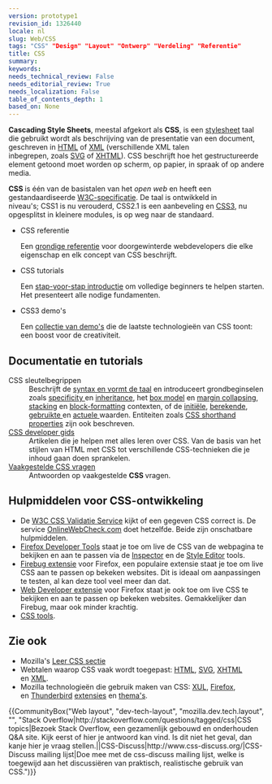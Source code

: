 ```yaml
---
version: prototype1
revision_id: 1326440
locale: nl
slug: Web/CSS
tags: "CSS" "Design" "Layout" "Ontwerp" "Verdeling" "Referentie"
title: CSS
summary: 
keywords: 
needs_technical_review: False
needs_editorial_review: True
needs_localization: False
table_of_contents_depth: 1
based_on: None
---
```

<p><span class="seoSummary"><strong>Cascading Style Sheets</strong>, meestal afgekort als&nbsp;<strong>CSS</strong>, is een&nbsp;<a href="/en-US/docs/DOM/stylesheet">stylesheet</a> taal die gebruikt wordt als beschrijving van de&nbsp;presentatie van een document, geschreven in <a href="/en-US/docs/HTML" title="The HyperText Mark-up Language">HTML</a></span> of&nbsp;<a href="/en-US/docs/XML" title="en-US/docs/XML">XML</a> (verschillende XML talen inbegrepen,&nbsp;zoals&nbsp;<a href="/en-US/docs/SVG" title="en-US/docs/SVG">SVG</a>&nbsp;of&nbsp;<a href="/en-US/docs/XHTML" title="en-US/docs/XHTML">XHTML</a>). CSS beschrijft hoe het gestructureerde element getoond&nbsp;moet worden op scherm, op papier, in spraak of op andere media.</p>

<p><strong>CSS&nbsp;</strong>is één van de basistalen van het <em>open web</em> en heeft een gestandaardiseerde&nbsp;<a href="http://w3.org/Style/CSS/#specs">W3C-specificatie</a>. De taal is ontwikkeld in niveau's;&nbsp;CSS1 is nu verouderd, CSS2.1 is een aanbeveling&nbsp;en <a href="/en-US/docs/CSS/CSS3">CSS3</a>, nu opgesplitst in kleinere modules, is op weg naar de standaard.</p>

<section id="sect1">
<ul class="card-grid">
 <li><span>CSS referentie</span>

  <p>Een&nbsp;<a href="/en-US/docs/Web/CSS/Reference">grondige referentie</a>&nbsp;voor&nbsp;doorgewinterde webdevelopers die elke eigenschap en elk concept van CSS beschrijft.</p>
 </li>
 <li><span>CSS tutorials</span>
  <p>Een&nbsp;<a href="/nl/docs/Learn/CSS/Introduction_to_CSS" title="en-US/docs/CSS/Getting_Started">stap-voor-stap introductie</a>&nbsp;om volledige beginners te helpen starten. Het presenteert alle&nbsp;nodige fundamenten.</p>
 </li>
 <li><span>CSS3 demo's</span>
  <p>Een&nbsp;<a href="/en-US/demos/tag/tech:css3" title="https://developer.mozilla.org/en-US/demos/tag/tech:css3">collectie&nbsp;van&nbsp;demo's</a> die de laatste technologieën van CSS toont: een boost voor de creativiteit.</p>
 </li>
</ul>

<div class="row topicpage-table">
<div class="section">
<h2 class="Documentation" id="Documentation" name="Documentation">Documentatie en&nbsp;tutorials</h2>

<dl>
 <dt>CSS sleutelbegrippen</dt>
 <dd>Beschrijft de <a href="/en-US/docs/CSS/Syntax">syntax en&nbsp;vormt de taal</a> en introduceert grondbeginselen zoals <a href="/en-US/docs/CSS/Specificity">specificity </a>en <a href="/en-US/docs/CSS/inheritance">inheritance</a>, het <a href="/en-US/docs/CSS/box_model">box model</a> en <a href="/en-US/docs/CSS/margin_collapsing">margin collapsing</a>, <a href="/en-US/docs/CSS/Understanding_z-index/The_stacking_context">stacking</a> en <a href="/en-US/docs/CSS/block_formatting_context">block-formatting</a> contexten, of de <a href="/en-US/docs/CSS/initial_value">initiële</a>, <a href="/en-US/docs/CSS/computed_value">berekende</a>, <a href="/en-US/docs/CSS/used_value">gebruikte </a>en <a href="/nl/docs/">actuele </a>waarden. Entiteiten zoals <a href="/en-US/docs/CSS/Shorthand_properties">CSS shorthand properties</a> zijn ook beschreven.</dd>
 <dt><a href="/en-US/docs/Web/Guide/CSS" title="/en-US/docs/Web/Guide/CSS">CSS developer gids</a></dt>
 <dd>Artikelen die je helpen met alles leren over CSS. Van de basis van het stijlen van HTML met CSS tot verschillende CSS-technieken die je inhoud gaan doen sprankelen.</dd>
 <dt><a href="/en-US/docs/Web/CSS/Common_CSS_Questions">Vaakgestelde&nbsp;CSS vragen</a></dt>
 <dd>Antwoorden op vaakgestelde&nbsp;<strong>CSS </strong>vragen.</dd>
</dl>
</div>

<div class="section">
<h2 class="Tools" id="Tools" name="Tools">Hulpmiddelen voor CSS-ontwikkeling</h2>

<ul>
 <li>De <a href="http://jigsaw.w3.org/css-validator/">W3C CSS Validatie Service</a> kijkt of een gegeven CSS correct is. De service <a href="//www.OnlineWebCheck.com/">OnlineWebCheck.com</a> doet hetzelfde. Beide zijn onschatbare hulpmiddelen.</li>
 <li><a href="/en-US/docs/Tools">Firefox Developer Tools</a>&nbsp;staat je toe om live&nbsp;de&nbsp;CSS van de webpagina te bekijken en aan te passen via de <a href="/en-US/docs/Tools/Page_Inspector">Inspector</a> en de&nbsp;<a href="/en-US/docs/Tools/Style_Editor">Style Editor</a> tools.</li>
 <li><a class="link-https" href="https://addons.mozilla.org/en-US/firefox/addon/1843">Firebug extensie</a>&nbsp;voor Firefox, een populaire extensie staat je toe om live CSS aan te passen op bekeken websites. Dit is ideaal om aanpassingen te testen, al kan deze tool veel meer dan dat.</li>
 <li><a class="link-https" href="https://addons.mozilla.org/en-US/firefox/addon/60">Web Developer extensie</a>&nbsp;voor Firefox staat je ook toe om live CSS te bekijken en aan te passen&nbsp;op bekeken websites. Gemakkelijker dan Firebug, maar ook minder krachtig.</li>
 <li><a href="/en-US/docs/Web/CSS/Tools">CSS tools</a>.</li>
</ul>
</div>
</div>
</section>

<h2 id="Zie_ook">Zie ook</h2>

<ul>
 <li>Mozilla's <a href="/en-US/Learn/CSS">Leer CSS sectie</a></li>
 <li>Webtalen waarop CSS vaak wordt toegepast:&nbsp;<a href="/en-US/docs/HTML" title="en-US/docs/HTML">HTML</a>, <a href="/en-US/docs/SVG" title="SVG">SVG</a>, <a href="/en-US/docs/XHTML" title="en-US/docs/XHTML">XHTML</a> en&nbsp;<a href="/en-US/docs/XML" title="en-US/docs/XML">XML</a>.</li>
 <li>Mozilla technologieën die gebruik maken van CSS:&nbsp;<a href="/en-US/docs/Mozilla/Tech/XUL" title="en-US/docs/XUL">XUL</a>, <a href="/en-US/Firefox">Firefox</a>, en&nbsp;<a href="/en-US/docs/Mozilla/Thunderbird">Thunderbird</a> <a href="/en-US/docs/Extensions" title="en-US/docs/Extensions">extensies</a> en&nbsp;<a href="/en-US/Add-ons/Themes" title="en-US/docs/Themes">thema's</a>.</li>
</ul>

<p>{{CommunityBox("Web layout", "dev-tech-layout", "mozilla.dev.tech.layout", "", "Stack Overflow|http://stackoverflow.com/questions/tagged/css|CSS topics|Bezoek Stack Overflow, een gezamenlijk gebouwd en onderhouden Q&amp;A site. Kijk eerst of hier je antwoord kan vind. Is dit niet het geval, dan kanje hier je vraag stellen.||CSS-Discuss|http://www.css-discuss.org/|CSS-Discuss mailing lijst|Doe mee met de css-discuss mailing lijst, welke is toegewijd aan het discussiëren van praktisch,&nbsp;realistische gebruik van CSS.")}}</p>

